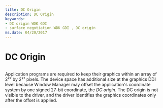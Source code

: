 ```yaml
---
title: DC Origin
description: DC Origin
keywords:
- DC origin WDK GDI
- surface negotiation WDK GDI , DC origin
ms.date: 04/20/2017
---
```


# DC Origin


## <span id="ddk_dc_origin_gg"></span><span id="DDK_DC_ORIGIN_GG"></span>


Application programs are required to keep their graphics within an array of 2²⁷ by 2²⁷ pixels. The device space has additional size at the graphics DDI level because Window Manager may offset the application's coordinate system by one signed 27-bit coordinate, the *DC origin*. The DC origin is not visible to the driver, and the driver identifies the graphics coordinates only after the offset is applied.

 

 





